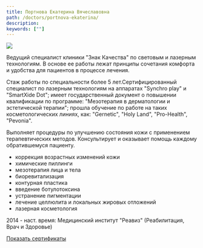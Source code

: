 ```yaml
---
title: Портнова Екатерина Вячеславовна
path: /doctors/portnova-ekaterina/
description:
keywords: [""]
---
```


![](http://lasertime.ru/images/image3.jpg)

Ведущий специалист клиники "Знак Качества" по световым и лазерным
технологиям. В основе ее работы лежат принципы сочетания комфорта и
удобства для пациентов в процессе лечения.

Стаж работы по специальности более 5 лет.Сертифицированный специалист по
лазерным технологиям на аппаратах "Synchro play" и "SmartXide Dot";
имеет государственный документ о повышении квалификации по программе:
"Мезотерапия в дерматологии и эстетической терапии"; прошла обучение
по работе на таких косметологических линиях, как: "Gernetic", "Holy
Land", "Pro-Health", "Pevonia".

Выполняет процедуры по улучшению состояния кожи с применением
терапевтических методов. Консультирует и оказывает помощь каждому
обратившемуся пациенту.

* коррекция возрастных изменений кожи
* химические пиллинги
* мезотерапия лица и тела
* биоревитализация
* контурная пластика
* введение ботулотоксина
* устранение пигментации
* лечение целлюлита и локальных жировых отложений
* лазерная косметология

2014 - наст. время: Медицинский институт "Реавиз" (Реабилитация, Врач и
Здоровье)

[Показать сертификаты](./portnova-ekaterina-certificates.pdf)